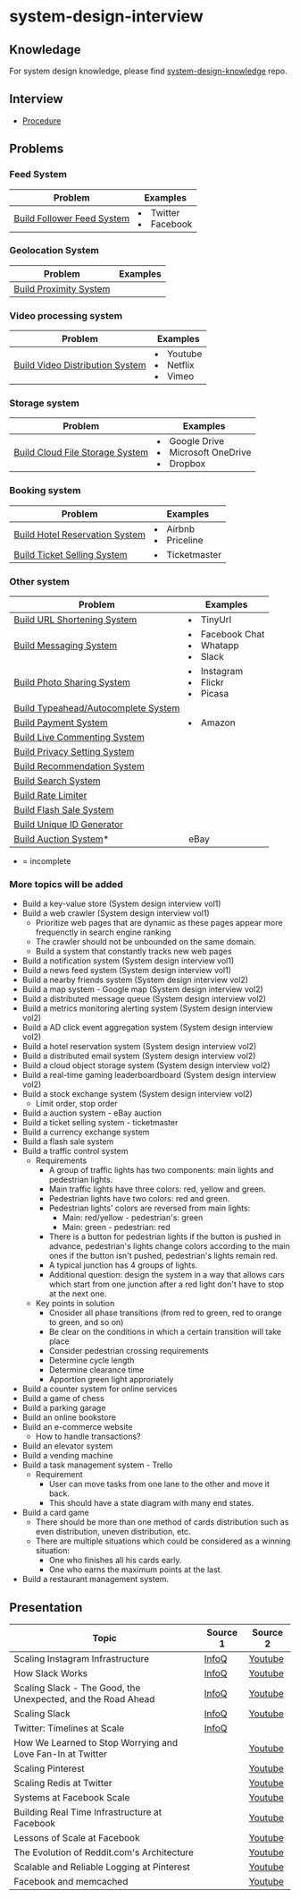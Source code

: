 # system-design-interview

## Knowledage
For system design knowledge, please find [system-design-knowledge](https://github.com/wuyichen24/system-design-knowledge) repo.

## Interview
- [Procedure](interview/Procedure.md)

## Problems
### Feed System
| Problem | Examples |
|----|----|
| [Build Follower Feed System](problems/feed/Build_Follower_Feed_System.md) | <li>Twitter<li>Facebook | 

### Geolocation System
| Problem | Examples |
|----|----|
| [Build Proximity System](problems/Build_Proximity_System.md) | |

### Video processing system
| Problem | Examples |
|----|----|
| [Build Video Distribution System](problems/Build_Video_Distribution_System.md) | <li>Youtube<li>Netflix<li>Vimeo |

### Storage system
| Problem | Examples |
|----|----|
| [Build Cloud File Storage System](problems/Build_Cloud_File_Storage_System.md) | <li>Google Drive<li>Microsoft OneDrive<li>Dropbox |

### Booking system
| Problem | Examples |
|----|----|
| [Build Hotel Reservation System]() | <li>Airbnb<li>Priceline |
| [Build Ticket Selling System]() | <li>Ticketmaster |
 
### Other system
| Problem | Examples |
|----|----|
| [Build URL Shortening System](problems/Build_URL_Shortening_System.md) | <li>TinyUrl |
| [Build Messaging System](problems/Build_Messaging_System.md) | <li>Facebook Chat<li>Whatapp<li>Slack |
| [Build Photo Sharing System](problems/Build_Photo_Sharing_System.md) | <li>Instagram<li>Flickr<li>Picasa |
| [Build Typeahead/Autocomplete System](problems/Build_Typeahead_Autocomplete_System.md) | |
| [Build Payment System](problems/Build_Payment_System.md) | <li>Amazon |
| [Build Live Commenting System](problems/Build_Live_Commenting_System.md) | | 
| [Build Privacy Setting System](problems/Build_Privacy_Setting_System.md) | |
| [Build Recommendation System](problems/Build_Recommendation_System.md) | |
| [Build Search System](problems/Build_Search_System.md) | |
| [Build Rate Limiter](problems/Build_Rate_Limiter.md) | |
| [Build Flash Sale System](problems/Build_Flash_Sale_System.md) | |
| [Build Unique ID Generator](problems/Build_Unique_ID_Generator.md) | |
| [Build Auction System](problems/Build_Auction_System.md)* | eBay |

* = incomplete

### More topics will be added
- Build a key-value store (System design interview vol1)
- Build a web crawler (System design interview vol1)
   - Prioritize web pages that are dynamic as these pages appear  more frequenctly in search engine ranking
   - The crawler should not be unbounded on the same domain.
   - Build a system that constantly tracks new web pages
- Build a notification system (System design interview vol1)
- Build a news feed system (System design interview vol1)
- Build a nearby friends system (System design interview vol2)
- Build a map system - Google map (System design interview vol2)
- Build a distributed message queue (System design interview vol2)
- Build a metrics monitoring alerting system (System design interview vol2)
- Build a AD click event aggregation system (System design interview vol2)
- Build a hotel reservation system (System design interview vol2)
- Build a distributed email system (System design interview vol2)
- Build a cloud object storage system (System design interview vol2)
- Build a real-time gaming leaderboardboard (System design interview vol2)
- Build a stock exchange system (System design interview vol2)
   - Limit order, stop order
- Build a auction system - eBay auction
- Build a ticket selling system - ticketmaster
- Build a currency exchange system
- Build a flash sale system
- Build a traffic control system
  - Requirements
     - A group of traffic lights has two components: main lights and pedestrian lights.
     - Main traffic lights have three colors: red, yellow and green.
     - Pedestrian lights have two colors: red and green.
     - Pedestrian lights' colors are reversed from main lights:
        - Main: red/yellow - pedestrian's: green
        - Main: green - pedestrian: red
     - There is a button for pedestrian lights if the button is pushed in advance, pedestrian's lights change colors according to the main ones if the button isn't pushed, pedestrian's lights remain red.
     - A typical junction has 4 groups of lights.
     - Additional question: design the system in a way that allows cars which start from one junction after a red light don't have to stop at the next one.
  - Key points in solution
     - Cnosider all phase transitions (from red to green, red to orange to green, and so on)
     - Be clear on the conditions in which a certain transition will take place
     - Consider pedestrian crossing requirements
     - Determine cycle length
     - Determine clearance time
     - Apportion green light approriately
- Build a counter system for online services
- Build a game of chess
- Build a parking garage
- Build an online bookstore
- Build an e-commerce website
   - How to handle transactions?
- Build an elevator system
- Build a vending machine
- Build a task management system - Trello
   - Requirement
      - User can move tasks from one lane to the other and move it back.
      - This should have a state diagram with many end states.
- Build a card game
   - There should be more than one method of cards distribution such as even distribution, uneven distribution, etc.
   - There are multiple situations which could be considered as a winning situation:
      - One who finishes all his cards early.
      - One who earns the maximum points at the last.
- Build a restaurant management system.

## Presentation
| Topic | Source 1 | Source 2 |
|----|----|----|
| Scaling Instagram Infrastructure | [InfoQ](https://www.infoq.com/presentations/instagram-scale-infrastructure/) | [Youtube](https://www.youtube.com/watch?v=hnpzNAPiC0E) |
| How Slack Works | [InfoQ](https://www.infoq.com/presentations/slack-infrastructure/) | [Youtube](https://www.youtube.com/watch?v=WE9c9AZe-DY) |
| Scaling Slack - The Good, the Unexpected, and the Road Ahead | [InfoQ](https://www.infoq.com/presentations/slack-scalability-2018/) | [Youtube](https://www.youtube.com/watch?v=_M-oHxknfnI) |
| Scaling Slack | [InfoQ](https://www.infoq.com/presentations/slack-scalability/) | [Youtube](https://www.youtube.com/watch?v=x1Uz3rMlOBo) |
| Twitter: Timelines at Scale | [InfoQ](https://www.infoq.com/presentations/Twitter-Timeline-Scalability/) | |
| How We Learned to Stop Worrying and Love Fan-In at Twitter | | [Youtube](https://www.youtube.com/watch?v=WEgCjwyXvwc) |
| Scaling Pinterest | | [Youtube](https://www.youtube.com/watch?v=jQNCuD_hxdQ) |
| Scaling Redis at Twitter | | [Youtube](https://www.youtube.com/watch?v=rP9EKvWt0zo) |
| Systems at Facebook Scale | | [Youtube](https://www.youtube.com/watch?v=dlixGkelP9U) |
| Building Real Time Infrastructure at Facebook | | [Youtube](https://www.youtube.com/watch?v=ODkEWsO5I30) |
| Lessons of Scale at Facebook | | [Youtube](https://www.youtube.com/watch?v=QCHiNEw73AU) |
| The Evolution of Reddit.com's Architecture | | [Youtube](https://www.youtube.com/watch?v=nUcO7n4hek4) |
| Scalable and Reliable Logging at Pinterest | | [Youtube](https://www.youtube.com/watch?v=DphnpWVYeG8) | 
| Facebook and memcached | | [Youtube](https://www.youtube.com/watch?v=UH7wkvcf0ys) |
